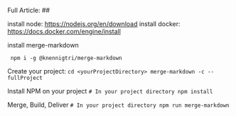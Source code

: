 Full Article: ##

install node: https://nodejs.org/en/download
install docker: https://docs.docker.com/engine/install

install merge-markdown
   ```
    npm i -g @knennigtri/merge-markdown
   ```

Create your project:
    ```
      cd <yourProjectDirectory>
      merge-markdown -c --fullProject
    ```

Install NPM on your project
    ```
      # In your project directory
      npm install
    ```

Merge, Build, Deliver
    ```
      # In your project directory
      npm run merge-markdown
    ```
